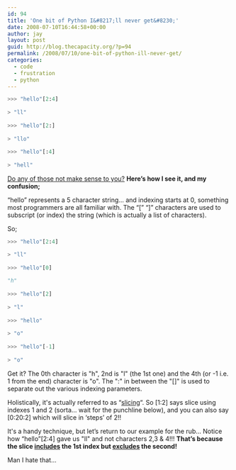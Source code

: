 ```yaml
---
id: 94
title: 'One bit of Python I&#8217;ll never get&#8230;'
date: 2008-07-10T16:44:58+00:00
author: jay
layout: post
guid: http://blog.thecapacity.org/?p=94
permalink: /2008/07/10/one-bit-of-python-ill-never-get/
categories:
  - code
  - frustration
  - python
---
```


```python
>>> "hello"[2:4]
  
> "ll"
  
>>> "hello"[2:]
  
> "llo"
  
>>> "hello"[:4]
  
> "hell"
```

<span style="text-decoration: underline;">Do any of those not make sense to you?</span> **Here&#8217;s how I see it, and my confusion;**

&#8220;hello&#8221; represents a 5 character string&#8230; and indexing starts at 0, something most programmers are all familiar with. The &#8220;[&#8221; &#8220;]&#8221; characters are used to subscript (or index) the string (which is actually a list of characters).

So;

```python
>>> "hello"[2:4]

> "ll"
  
>>> "hello"[0]
  
"h"
  
>>> "hello"[2]
  
> "l"
  
>>> "hello"
  
> "o"
  
>>> "hello"[-1]
  
> "o"
```

Get it? The 0th character is "h", 2nd is "l" (the 1st one) and the 4th (or -1 i.e. 1 from the end) character is "o". The ":" in between the "[]" is used to separate out the various indexing parameters.

Holistically, it's actually referred to as &#8220;[slicing](http://www.diveintopython.org/native_data_types/lists.html)&#8220;. So [1:2] says slice using indexes 1 and 2 (sorta&#8230; wait for the punchline below), and you can also say [0:20:2] which will slice in &#8216;steps&#8217; of 2!!

It's a handy technique, but let&#8217;s return to our example for the rub&#8230; Notice how &#8220;hello&#8221;[2:4] gave us "ll" and not characters 2,3 & 4!!! **That&#8217;s because the slice <span style="text-decoration: underline;">includes</span> the 1st index but <span style="text-decoration: underline;">excludes</span> the second!**

Man I hate that&#8230;
